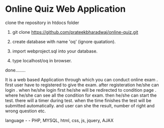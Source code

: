 # Online Quiz Web Application
clone the repository in htdocs folder

1. git clone https://github.com/prateekbharadwaj/online-quiz.git

2. create database with name 'oq'  (ignore quatation).

3. import webproject.sql into your database.

4. type localhost/oq in browser.

done........

It is a web based Application through which you can conduct online exam . first user have to registered to give the exam. after registeration he/she can login . when he/she login first he/she will be redirected to condition page . where he/she can see all the condition for exam. then he/she can start the test. there will a timer during test. when the time finishes the test will be submitted automatically. and user can she the result, number of right and wrong question etc. 

language - - PHP, MYSQL, html, css, js, jquery, AJAX
